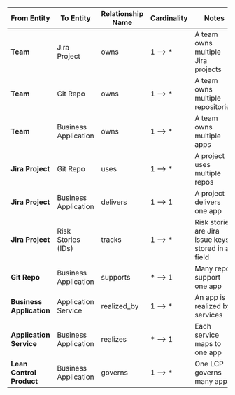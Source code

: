 | From Entity              | To Entity            | Relationship Name | Cardinality | Notes                                              |
| ------------------------ | -------------------- | ----------------- | ----------- | -------------------------------------------------- |
| **Team**                 | Jira Project         | owns              | 1 --> \*    | A team owns multiple Jira projects                 |
| **Team**                 | Git Repo             | owns              | 1 --> \*    | A team owns multiple repositories                  |
| **Team**                 | Business Application | owns              | 1 --> \*    | A team owns multiple apps                          |
| **Jira Project**         | Git Repo             | uses              | 1 --> \*    | A project uses multiple repos                      |
| **Jira Project**         | Business Application | delivers          | 1 --> 1     | A project delivers one app                         |
| **Jira Project**         | Risk Stories (IDs)   | tracks            | 1 --> \*    | Risk stories are Jira issue keys stored in a field |
| **Git Repo**             | Business Application | supports          | \* --> 1    | Many repos support one app                         |
| **Business Application** | Application Service  | realized\_by      | 1 --> \*    | An app is realized by services                     |
| **Application Service**  | Business Application | realizes          | \* --> 1    | Each service maps to one app                       |
| **Lean Control Product** | Business Application | governs           | 1 --> \*    | One LCP governs many apps                          |
